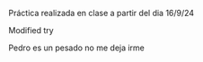Práctica realizada en clase a partir del dia 16/9/24

Modified try

Pedro es un pesado no me deja irme
